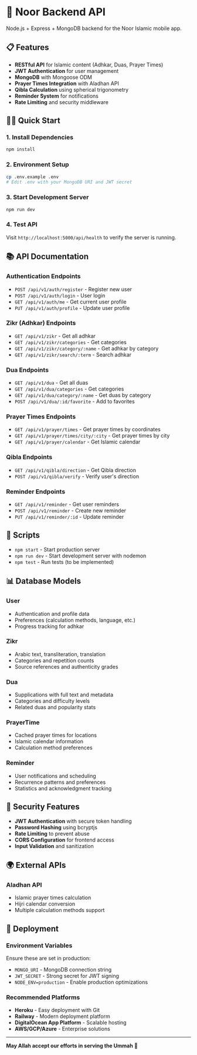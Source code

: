 # 🚀 Noor Backend API

Node.js + Express + MongoDB backend for the Noor Islamic mobile app.

## 📋 Features

- **RESTful API** for Islamic content (Adhkar, Duas, Prayer Times)
- **JWT Authentication** for user management
- **MongoDB** with Mongoose ODM
- **Prayer Times Integration** with Aladhan API
- **Qibla Calculation** using spherical trigonometry
- **Reminder System** for notifications
- **Rate Limiting** and security middleware

## 🏃‍♂️ Quick Start

### 1. Install Dependencies
```bash
npm install
```

### 2. Environment Setup
```bash
cp .env.example .env
# Edit .env with your MongoDB URI and JWT secret
```

### 3. Start Development Server
```bash
npm run dev
```

### 4. Test API
Visit `http://localhost:5000/api/health` to verify the server is running.

## 📚 API Documentation

### Authentication Endpoints
- `POST /api/v1/auth/register` - Register new user
- `POST /api/v1/auth/login` - User login
- `GET /api/v1/auth/me` - Get current user profile
- `PUT /api/v1/auth/profile` - Update user profile

### Zikr (Adhkar) Endpoints
- `GET /api/v1/zikr` - Get all adhkar
- `GET /api/v1/zikr/categories` - Get categories
- `GET /api/v1/zikr/category/:name` - Get adhkar by category
- `GET /api/v1/zikr/search/:term` - Search adhkar

### Dua Endpoints
- `GET /api/v1/dua` - Get all duas
- `GET /api/v1/dua/categories` - Get categories
- `GET /api/v1/dua/category/:name` - Get duas by category
- `POST /api/v1/dua/:id/favorite` - Add to favorites

### Prayer Times Endpoints
- `GET /api/v1/prayer/times` - Get prayer times by coordinates
- `GET /api/v1/prayer/times/city/:city` - Get prayer times by city
- `GET /api/v1/prayer/calendar` - Get Islamic calendar

### Qibla Endpoints
- `GET /api/v1/qibla/direction` - Get Qibla direction
- `POST /api/v1/qibla/verify` - Verify user's direction

### Reminder Endpoints
- `GET /api/v1/reminder` - Get user reminders
- `POST /api/v1/reminder` - Create new reminder
- `PUT /api/v1/reminder/:id` - Update reminder

## 🔧 Scripts

- `npm start` - Start production server
- `npm run dev` - Start development server with nodemon
- `npm test` - Run tests (to be implemented)

## 📊 Database Models

### User
- Authentication and profile data
- Preferences (calculation methods, language, etc.)
- Progress tracking for adhkar

### Zikr
- Arabic text, transliteration, translation
- Categories and repetition counts
- Source references and authenticity grades

### Dua
- Supplications with full text and metadata
- Categories and difficulty levels
- Related duas and popularity stats

### PrayerTime
- Cached prayer times for locations
- Islamic calendar information
- Calculation method preferences

### Reminder
- User notifications and scheduling
- Recurrence patterns and preferences
- Statistics and acknowledgment tracking

## 🔐 Security Features

- **JWT Authentication** with secure token handling
- **Password Hashing** using bcryptjs
- **Rate Limiting** to prevent abuse
- **CORS Configuration** for frontend access
- **Input Validation** and sanitization

## 🌍 External APIs

### Aladhan API
- Islamic prayer times calculation
- Hijri calendar conversion
- Multiple calculation methods support

## 🚀 Deployment

### Environment Variables
Ensure these are set in production:
- `MONGO_URI` - MongoDB connection string
- `JWT_SECRET` - Strong secret for JWT signing
- `NODE_ENV=production` - Enable production optimizations

### Recommended Platforms
- **Heroku** - Easy deployment with Git
- **Railway** - Modern deployment platform
- **DigitalOcean App Platform** - Scalable hosting
- **AWS/GCP/Azure** - Enterprise solutions

---

**May Allah accept our efforts in serving the Ummah** 🤲





